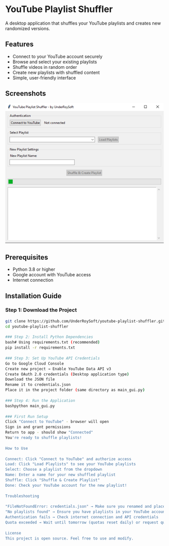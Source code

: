 # YouTube Playlist Shuffler

A desktop application that shuffles your YouTube playlists and creates new randomized versions.

## Features
- Connect to your YouTube account securely
- Browse and select your existing playlists
- Shuffle videos in random order
- Create new playlists with shuffled content
- Simple, user-friendly interface

## Screenshots
![alt text](image.png)

## Prerequisites
- Python 3.8 or higher
- Google account with YouTube access
- Internet connection

## Installation Guide

### Step 1: Download the Project
```bash
git clone https://github.com/UnderRoySoft/youtube-playlist-shuffler.git
cd youtube-playlist-shuffler

### Step 2: Install Python Dependencies
bash# Using requirements.txt (recommended)
pip install -r requirements.txt

### Step 3: Set Up YouTube API Credentials
Go to Google Cloud Console
Create new project → Enable YouTube Data API v3
Create OAuth 2.0 credentials (Desktop application type)
Download the JSON file
Rename it to credentials.json
Place it in the project folder (same directory as main_gui.py)

### Step 4: Run the Application
bashpython main_gui.py

### First Run Setup
Click "Connect to YouTube" - browser will open
Sign in and grant permissions
Return to app - should show "Connected"
You're ready to shuffle playlists!

How to Use

Connect: Click "Connect to YouTube" and authorize access
Load: Click "Load Playlists" to see your YouTube playlists
Select: Choose a playlist from the dropdown
Name: Enter a name for your new shuffled playlist
Shuffle: Click "Shuffle & Create Playlist"
Done: Check your YouTube account for the new playlist!

Troubleshooting

"FileNotFoundError: credentials.json" → Make sure you renamed and placed the credentials file correctly
"No playlists found" → Ensure you have playlists in your YouTube account
Authentication fails → Check internet connection and API credentials
Quota exceeded → Wait until tomorrow (quotas reset daily) or request quota increase

License
This project is open source. Feel free to use and modify.
